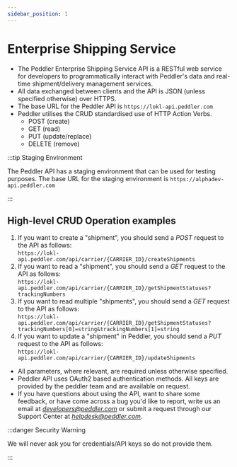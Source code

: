```yaml
---
sidebar_position: 1
---
```


# Enterprise Shipping Service

- The Peddler Enterprise Shipping Service API is a RESTful web service for developers to programmatically interact with Peddler's data and real-time shipment/delivery management services.
- All data exchanged between clients and the API is JSON (unless specified otherwise) over HTTPS.
- The base URL for the Peddler API is `https://lokl-api.peddler.com`
- Peddler utilises the CRUD standardised use of HTTP Action Verbs.
  - POST (create)
  - GET (read)
  - PUT (update/replace)
  - DELETE (remove)


:::tip Staging Environment

The Peddler API has a staging environment that can be used for testing purposes. The base URL for the staging environment is `https://alphadev-api.peddler.com`

:::

## High-level CRUD Operation examples

1. If you want to create a "shipment", you should send a *POST* request to the API as follows:  
    `https://lokl-api.peddler.com/api/carrier/{CARRIER_ID}/createShipments`
2. If you want to read a "shipment", you should send a *GET* request to the API as follows:  
    `https://lokl-api.peddler.com/api/carrier/{CARRIER_ID}/getShipmentStatuses?trackingNumbers`
3. If you want to read multiple "shipments", you should send a *GET* request to the API as follows:  
    `https://lokl-api.peddler.com/api/carrier/{CARRIER_ID}/getShipmentStatuses?trackingNumbers[0]=string&trackingNumbers[1]=string`
4. If you want to update a "shipment" in Peddler, you should send a *PUT* request to the API as follows:  
`https://lokl-api.peddler.com/api/carrier/{CARRIER_ID}/updateShipments`


- All parameters, where relevant, are required unless otherwise specified.
- Peddler API uses OAuth2 based authentication methods. All keys are provided by the peddler team and are available on request.
- If you have questions about using the API, want to share some feedback,
or have come across a bug you'd like to report, write us an email at *developers@peddler.com* 
or submit a request through our Support Center at [*helpdesk@peddler.com*](mailto:helpdesk@peddler.com).


:::danger Security Warning

We will never ask you for credentials/API keys so do not provide them.

:::
